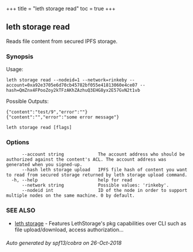 +++
title = "leth storage read"
toc = true
+++
## leth storage read

Reads file content from secured IPFS storage.

### Synopsis


Usage:

	leth storage read --nodeid=1 --network=rinkeby --account=0xa92e3705e6d70cb45782bf055e41813060e4ce07 --hash=QmZnx4FPooZoy2kTFzAKhZAzhuQ3EHG8yx2E57GvN2t1vb

Possible Outputs:

	{"content":"test/9","error":""}
	{"content":"","error":"some error message"}


```
leth storage read [flags]
```

### Options

```
      --account string             The account address who should be authorized against the content's ACL. The account address was generated when you signed-up.
      --hash leth storage upload   IPFS file hash of content you want to read from secured storage returned by leth storage upload command.
  -h, --help                       help for read
      --network string             Possible values: 'rinkeby'.
      --nodeid int                 ID of the node in order to support multiple nodes on the same machine. 0 by default.
```

### SEE ALSO

* [leth storage](/cli-docs/leth/storage/)	 - Features LethStorage's pkg capabilities over CLI such as file upload/download, access authorization...

###### Auto generated by spf13/cobra on 26-Oct-2018
